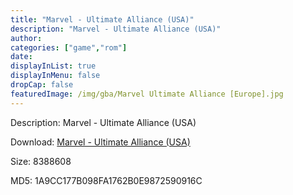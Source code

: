 ```yaml
---
title: "Marvel - Ultimate Alliance (USA)"
description: "Marvel - Ultimate Alliance (USA)"
author: 
categories: ["game","rom"]
date: 
displayInList: true
displayInMenu: false
dropCap: false
featuredImage: /img/gba/Marvel Ultimate Alliance [Europe].jpg
---
```


Description: Marvel - Ultimate Alliance (USA)

Download: <a style="text-decoration:underline;" href="https://mega.nz/#!KHZm0K5Q!kiGOzzHF7nKqT13fMA_ai_o5GBgXmmssoyC35psgvrg" target = "_blank" rel = "nofollow" > Marvel - Ultimate Alliance (USA)</a>

Size: 8388608

MD5: 1A9CC177B098FA1762B0E9872590916C

